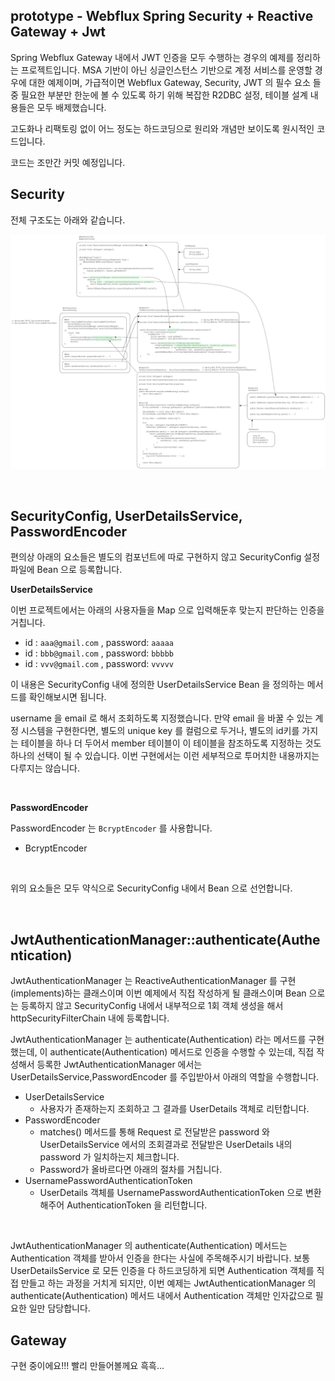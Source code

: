 ## prototype - Webflux Spring Security + Reactive Gateway + Jwt

Spring Webflux Gateway 내에서 JWT 인증을 모두 수행하는 경우의 예제를 정리하는 프로젝트입니다. MSA 기반이 아닌 싱글인스턴스 기반으로 계정 서비스를 운영할 경우에 대한 예제이며, 가급적이면 Webflux Gateway, Security, JWT 의 필수 요소 들 중 필요한 부분만 한눈에 볼 수 있도록 하기 위해 복잡한 R2DBC 설정, 테이블 설계 내용들은 모두 배제했습니다.<br/>

고도화나 리팩토링 없이 어느 정도는 하드코딩으로 원리와 개념만 보이도록 원시적인 코드입니다.<br/>

코드는 조만간 커밋 예정입니다.<br/>

## Security 

전체 구조도는 아래와 같습니다.

![](./docs/img/1.png)



<br/>



## SecurityConfig, UserDetailsService, PasswordEncoder

편의상 아래의 요소들은 별도의 컴포넌트에 따로 구현하지 않고 SecurityConfig 설정 파일에 Bean 으로 등록합니다.<br/>

**UserDetailsService**<br/>

이번 프로젝트에서는 아래의 사용자들을 Map 으로 입력해둔후 맞는지 판단하는 인증을 거칩니다. 

- id : `aaa@gmail.com` , password: `aaaaa` 
- id : `bbb@gmail.com` , password: `bbbbb`
- id : `vvv@gmail.com` , password: `vvvvv`

이 내용은 SecurityConfig 내에 정의한 UserDetailsService Bean 을 정의하는 메서드를 확인해보시면 됩니다.<br/>

username 을 email 로 해서 조회하도록 지정했습니다. 만약 email 을 바꿀 수 있는 계정 시스템을 구현한다면, 별도의 unique key 를 컬럼으로 두거나, 별도의 id키를 가지는 테이블을 하나 더 두어서 member 테이블이 이 테이블을 참조하도록 지정하는 것도 하나의 선택이 될 수 있습니다. 이번 구현에서는 이런 세부적으로 투머치한 내용까지는 다루지는 않습니다.<br/>

<br/>

**PasswordEncoder**<br/>

PasswordEncoder 는 `BcryptEncoder` 를 사용합니다.

- BcryptEncoder

<br/>



위의 요소들은 모두 약식으로 SecurityConfig 내에서 Bean 으로 선언합니다.



<br/>



## JwtAuthenticationManager::authenticate(Authentication)

JwtAuthenticationManager 는 ReactiveAuthenticationManager 를 구현(implements)하는 클래스이며 이번 예제에서 직접 작성하게 될 클래스이며 Bean 으로는 등록하지 않고 SecurityConfig 내에서 내부적으로 1회 객체 생성을 해서 httpSecurityFilterChain 내에 등록합니다.<br/>

JwtAuthenticationManager 는 authenticate(Authentication) 라는 메서드를 구현했는데, 이 authenticate(Authentication) 메서드로 인증을 수행할 수 있는데, 직접 작성해서 등록한 JwtAuthenticationManager 에서는 UserDetailsService,PasswordEncoder 를 주입받아서 아래의 역할을 수행합니다.

- UserDetailsService
  - 사용자가 존재하는지 조회하고 그 결과를 UserDetails 객체로 리턴합니다.
- PasswordEncoder
  - matches() 메서드를 통해 Request 로 전달받은 password 와 UserDetailsService 에서의 조회결과로 전달받은 UserDetails 내의 password 가 일치하는지 체크합니다.
  - Password가 올바르다면 아래의 절차를 거칩니다.
- UsernamePasswordAuthenticationToken
  - UserDetails 객체를 UsernamePasswordAuthenticationToken 으로 변환해주어 AuthenticationToken 을 리턴합니다.

<br/>



JwtAuthenticationManager 의 authenticate(Authentication) 메서드는 Authentication 객체를 받아서 인증을 한다는 사실에 주목해주시기 바랍니다. 보통 UserDetailsService 로 모든 인증을 다 하드코딩하게 되면 Authentication 객체를 직접 만들고 하는 과정을 거치게 되지만, 이번 예제는 JwtAuthenticationManager 의 authenticate(Authentication) 메서드 내에서 Authentication 객체만 인자값으로 필요한 일만 담당합니다.<br/>



## Gateway

구현 중이에요!!! 빨리 만들어볼께요 흑흑...








